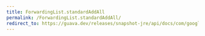 ```yaml
---
title: ForwardingList.standardAddAll
permalink: /ForwardingList.standardAddAll/
redirect_to: https://guava.dev/releases/snapshot-jre/api/docs/com/google/common/collect/ForwardingList.html#standardAddAll-int-java.lang.Iterable-
---
```

